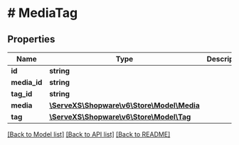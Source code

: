 # # MediaTag

## Properties

Name | Type | Description | Notes
------------ | ------------- | ------------- | -------------
**id** | **string** |  | [optional]
**media_id** | **string** |  |
**tag_id** | **string** |  |
**media** | [**\ServeXS\Shopware\v6\Store\Model\Media**](Media.md) |  | [optional]
**tag** | [**\ServeXS\Shopware\v6\Store\Model\Tag**](Tag.md) |  | [optional]

[[Back to Model list]](../../README.md#models) [[Back to API list]](../../README.md#endpoints) [[Back to README]](../../README.md)

